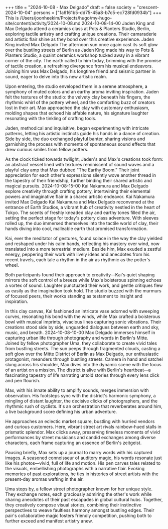 +++
title = "2024-10-08 - Max Delgado"
draft = false
society = "crescent-2024-10-04"
persons = ["1a6161b5-dd75-45a8-b7c5-ec728fd0934b"]
+++
This is /Users/joonheekim/Projects/hugo/my-hugo-site/content/activity/2024-10-08.md
2024-10-08-14-00
Jaden King and Max Delgado attend a ceramics class at Pots & Planters Studio, Berlin, exploring tactile artistry and crafting unique creations. Their camaraderie and artistic flair shine as they bond over this creative experience.
Jaden King invited Max Delgado
The afternoon sun once again cast its soft glow over the bustling streets of Berlin as Jaden King made his way to Pots & Planters Studio, a quaint ceramics workshop tucked away in a vibrant corner of the city. The earth called to him today, brimming with the promise of tactile creation, a refreshing divergence from his musical endeavors. Joining him was Max Delgado, his longtime friend and seismic partner in sound, eager to delve into this new artistic realm.

Upon entering, the studio enveloped them in a serene atmosphere, a symphony of muted colors and an earthy aroma inviting inspiration. Jaden felt the textures of the studio: the velvety clay beneath his fingers, the rhythmic whirl of the pottery wheel, and the comforting buzz of creators lost in their art. Max approached the clay with customary enthusiasm, molding shapes that echoed his affable nature, his signature laughter resonating with the tinkling of crafting tools.

Jaden, methodical and inquisitive, began experimenting with intricate patterns, letting his artistic instincts guide his hands in a dance of creation. Side by side, the duo exchanged playful banter, sharing visions and garnishing the process with moments of spontaneous sound effects that drew curious smiles from fellow potters.

As the clock ticked towards twilight, Jaden's and Max's creations took form: an abstract vessel lined with textures reminiscent of sound waves and a playful clay amp that Max dubbed "The Earthy Boom." Their joint appreciation for each other's expressions silently wove another thread in the tapestry of their friendship, further binding their shared artistic and magical pursuits.
2024-10-08-15-00
Kai Nakamura and Max Delgado explore creativity through crafting pottery, intertwining their elemental powers and imaginative flair in a shared artistic endeavor.
Kai Nakamura invited Max Delgado
Kai Nakamura and Max Delgado reconvened at the entrance of Earth Studios, a vibrant hub of creativity nestled in the heart of Tokyo. The scents of freshly kneaded clay and earthy tones filled the air, setting the perfect stage for today's pottery class adventure. With sleeves rolled up, the duo immersed themselves into the tactile world of clay, their hands diving into cool, malleable earth that promised transformation.

Kai, ever the meditator of gestures, found solace in the way the clay yielded and reshaped under his calm hands, reflecting his mastery over wind, now translated into a more terrestrial medium. Beside him, Max exuded a zestful energy, peppering their work with lively ideas and anecdotes from his recent travels, each tale a rhythm in the air as rhythmic as the potter's wheel.

Both participants found their approach to creativity—Kai's quiet shaping mirrors the soft control of a breeze while Max's boisterous spinning echoes a vortex of sound. Laughter punctuated their work, and gentle critiques flew as easily as the imagination took hold. The studio buzzed with the murmurs of focused peers, their works standing as testament to insight and inspiration.

In this clay canvas, Kai fashioned an intricate vase adorned with sweeping curves, resonating his bond with the winds, while Max crafted a boisterous bowl with musical imprints, vivacious lines capturing sonic vibrations. Their creations stood side by side, unguarded dialogues between earth and sky, music, and breath.
2024-10-08-10-00
Max Delgado immerses himself in capturing urban life through photography and words in Berlin's Mitte. Joined by fellow photographer Uma, they collaborate to create vivid tales from bustling streets.
The sun peeps through fragmented clouds, casting a soft glow over the Mitte District of Berlin as Max Delgado, our enthusiastic protagonist, meanders through bustling streets. Camera in hand and satchel slung across his shoulder, Max dives into the dynamic scene with the focus of an artist on a mission. The district is alive with Berlin's heartbeat—a fascinating tapestry of life narrating untold stories through every lens click and pen flourish.

Max, with his innate ability to amplify sounds, merges immersion with observation. His footsteps sync with the district's harmonic symphony, a mingling of distant laughter, the decisive clicks of photographers, and the rhythmic rush of cyclists. It's an orchestration that reverberates around him, a live background score defining his urban adventure.

He approaches an eclectic market square, bustling with hurried vendors and curious customers. Here, vibrant street art rivals rainbow-hued stalls in prismatic splendor. Max clicks away, preserving timeless moments of vivid performances by street musicians and candid exchanges among diverse characters, each frame capturing an essence of Berlin's zeitgeist.

Pausing briefly, Max sets up a journal to marry words with his captured images. A seasoned connoisseur of auditory magic, his words resonate just like his photos—vivid, full of life and motion. His pen carves tales related to the visuals, embellishing photographs with a narrative flair. Evoking memories of past explorations, he ties in histories of street artists with the present-day aromas wafting in the air.

Uma stops by, a fellow street photographer known for her unique style. They exchange notes, each graciously admiring the other's work while sharing anecdotes of their past escapades in global cultural hubs. Together, they creatively compose visual stories, combining their instinctive perspectives to weave faultless harmony amongst bustling edges. Their pair's collaborative magic fosters friendly competition, pushing both to further exceed and manifest artistry anew.
